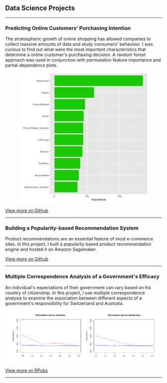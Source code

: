 ## Data Science Projects

---

### Predicting Online Customers' Purchasing Intention
The stratospheric growth of online shopping has allowed companies to collect massive amounts of data and study consumers' behaviour. I was curious to find out what were the most important characteristics that determine a online customer's purchasing decision. A random forest approach was used in conjunction with permutation feature importance and partial dependence plots.

<p align="center">
<img src="images/project1_1.png?raw=true"/>
</p>

[View more on Github](https://github.com/vidyavcodes/Data-Science-Projects/blob/main/Predicting%20Online%20Customers'%20Purchasing%20Intention.ipynb)

---

### Building a Popularity-based Recommendation System 
Product recommendations are an essential feature of most e-commerce sites. In this project, I built a popularity based product recommendation engine and hosted it on Amazon Sagemaker.


[View more on Github](https://github.com/vidyavcodes/Data-Science-Projects/blob/main/AWS%20Sagemaker%20-%20Product%20Recommendation%20Engine.ipynb)

---
### Multiple Correspondence Analysis of a Government's Efficacy
An individual's expectations of their government can vary based on his country of citizenship. In this project, I use multiple correspondence analysis to examine the association between different aspects of a government's responsibility for Switzerland and Australia.

<img src="images/project3.png?raw=true"/>

[View more on RPubs](https://rpubs.com/vidyav_codes/798187)

---
